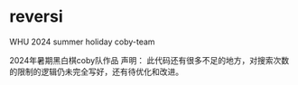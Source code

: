 # reversi

WHU 2024 summer holiday
coby-team


2024年暑期黑白棋coby队作品
声明： 此代码还有很多不足的地方，对搜索次数的限制的逻辑仍未完全写好，还有待优化和改进。
